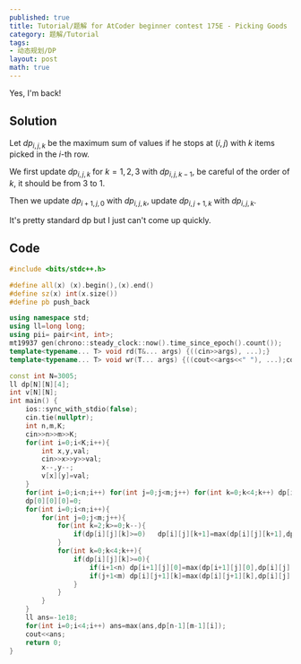 ```yaml
---
published: true
title: Tutorial/题解 for AtCoder beginner contest 175E - Picking Goods
category: 题解/Tutorial
tags:
- 动态规划/DP 
layout: post
math: true
---
```

Yes, I'm back!
<!-- more -->

## Solution

Let $dp_{i,j,k}$ be the maximum sum of values if he stops at $(i,j)$ with $k$ items picked in the $i$-th row.

We first update $dp_{i,j,k}$ for $k=1,2,3$ with $dp_{i,j,k-1}$, be careful of the order of $k$, it should be from $3$ to $1$.

Then we update $dp_{i+1,j,0}$ with $dp_{i,j,k}$, update $dp_{i,j+1,k}$ with $dp_{i,j,k}$.

It's pretty standard dp but I just can't come up quickly.

## Code

```cpp
#include <bits/stdc++.h>

#define all(x) (x).begin(),(x).end()
#define sz(x) int(x.size())
#define pb push_back

using namespace std;
using ll=long long;
using pii= pair<int, int>;
mt19937 gen(chrono::steady_clock::now().time_since_epoch().count());
template<typename... T> void rd(T&... args) {((cin>>args), ...);}
template<typename... T> void wr(T... args) {((cout<<args<<" "), ...);cout<<endl;}

const int N=3005;
ll dp[N][N][4];
int v[N][N];
int main() {
    ios::sync_with_stdio(false);
    cin.tie(nullptr);
    int n,m,K;
    cin>>n>>m>>K;
    for(int i=0;i<K;i++){
        int x,y,val;
        cin>>x>>y>>val;
        x--,y--;
        v[x][y]=val;
    }
    for(int i=0;i<n;i++) for(int j=0;j<m;j++) for(int k=0;k<4;k++) dp[i][j][k]=-1e18;
    dp[0][0][0]=0;
    for(int i=0;i<n;i++){
        for(int j=0;j<m;j++){
            for(int k=2;k>=0;k--){
                if(dp[i][j][k]>=0)   dp[i][j][k+1]=max(dp[i][j][k+1],dp[i][j][k]+v[i][j]);
            }
            for(int k=0;k<4;k++){
                if(dp[i][j][k]>=0){
                    if(i+1<n) dp[i+1][j][0]=max(dp[i+1][j][0],dp[i][j][k]);
                    if(j+1<m) dp[i][j+1][k]=max(dp[i][j+1][k],dp[i][j][k]);
                }
            }
        }
    }
    ll ans=-1e18;
    for(int i=0;i<4;i++) ans=max(ans,dp[n-1][m-1][i]);
    cout<<ans;
    return 0;
}
```